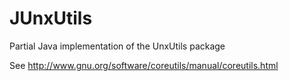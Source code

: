 # JUnxUtils
Partial Java implementation of the UnxUtils package

See
http://www.gnu.org/software/coreutils/manual/coreutils.html